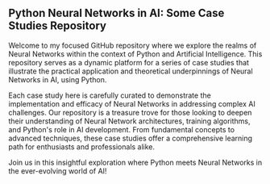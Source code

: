## Python Neural Networks in AI: Some Case Studies Repository
Welcome to my focused GitHub repository where we explore the realms of Neural Networks within the context of Python and Artificial Intelligence. This repository serves as a dynamic platform for a series of case studies that illustrate the practical application and theoretical underpinnings of Neural Networks in AI, using Python.

Each case study here is carefully curated to demonstrate the implementation and efficacy of Neural Networks in addressing complex AI challenges. Our repository is a treasure trove for those looking to deepen their understanding of Neural Network architectures, training algorithms, and Python's role in AI development. From fundamental concepts to advanced techniques, these case studies offer a comprehensive learning path for enthusiasts and professionals alike.

Join us in this insightful exploration where Python meets Neural Networks in the ever-evolving world of AI!

